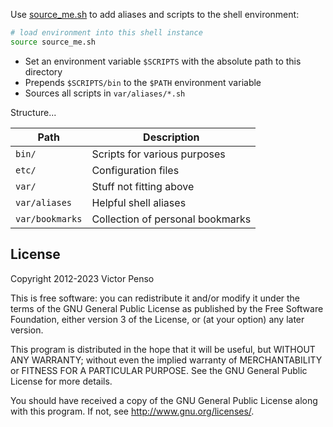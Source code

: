 Use [source_me.sh](source_me.sh) to add aliases and scripts to the shell 
environment:

```bash
# load environment into this shell instance
source source_me.sh
```

* Set an environment variable `$SCRIPTS` with the absolute path to this directory
* Prepends `$SCRIPTS/bin` to the `$PATH` environment variable
* Sources all scripts in `var/aliases/*.sh`

Structure...

Path                               | Description
-----------------------------------|-----------------------------------
`bin/`                             | Scripts for various purposes
`etc/`                             | Configuration files
`var/`                             | Stuff not fitting above
`var/aliases`                      | Helpful shell aliases
`var/bookmarks`                    | Collection of personal bookmarks


## License

Copyright 2012-2023 Victor Penso

This is free software: you can redistribute it
and/or modify it under the terms of the GNU General Public
License as published by the Free Software Foundation,
either version 3 of the License, or (at your option) any
later version.

This program is distributed in the hope that it will be
useful, but WITHOUT ANY WARRANTY; without even the implied
warranty of MERCHANTABILITY or FITNESS FOR A PARTICULAR
PURPOSE. See the GNU General Public License for more details.

You should have received a copy of the GNU General Public
License along with this program. If not, see 
<http://www.gnu.org/licenses/>.

